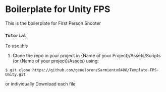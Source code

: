 # Boilerplate for Unity FPS 

This is the boilerplate for First Person Shooter

### `Tutorial`
 To use this 
 1. Clone the repo in your project in {Name of your Project}/Assets/Scripts (or {Name of your project}/Assets)  using:
  ``` 
  $ git clone https://github.com/genelorenzSarmiento0408/Template-FPS-Unity.git
  ```
  or individually Download each file
 
